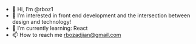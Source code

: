 - 👋 Hi, I’m @rboz1
- 👀 I’m interested in front end development and the intersection between design and technology!
- 🌱 I’m currently learning: React
- 📫 How to reach me rbozadjian@gmail.com

<!---
rboz1/rboz1 is a ✨ special ✨ repository because its `README.md` (this file) appears on your GitHub profile.
You can click the Preview link to take a look at your changes.
--->
